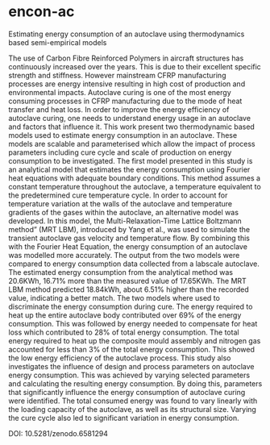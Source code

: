 # encon-ac
Estimating energy consumption of an autoclave using thermodynamics based semi-empirical models

The use of Carbon Fibre Reinforced Polymers in aircraft structures has continuously increased over
the years. This is due to their excellent specific strength and stiffness. However mainstream CFRP
manufacturing processes are energy intensive resulting in high cost of production and environmental
impacts. Autoclave curing is one of the most energy consuming processes in CFRP manufacturing
due to the mode of heat transfer and heat loss. In order to improve the energy efficiency of autoclave
curing, one needs to understand energy usage in an autoclave and factors that influence it. This work
present two thermodynamic based models used to estimate energy consumption in an autoclave. These
models are scalable and parameterised which allow the impact of process parameters including cure
cycle and scale of production on energy consumption to be investigated. The first model presented in
this study is an analytical model that estimates the energy consumption using Fourier heat equations
with adequate boundary conditions. This method assumes a constant temperature throughout the
autoclave, a temperature equivalent to the predetermined cure temperature cycle. In order to account
for temperature variation at the walls of the autoclave and temperature gradients of the gases within
the autoclave, an alternative model was developed. In this model, the Multi-Relaxation-Time Lattice
Boltzmann method” (MRT LBM), introduced by Yang et al., was used to simulate the transient
autoclave gas velocity and temperature flow. By combining this with the Fourier Heat Equation,
the energy consumption of an autoclave was modelled more accurately. The output from the two
models were compared to energy consumption data collected from a labscale autoclave. The estimated
energy consumption from the analytical method was 20.6KWh, 16.71% more than the measured value
of 17.65KWh. The MRT LBM method predicted 18.84kWh, about 6.51% higher than the recorded
value, indicating a better match. The two models where used to discriminate the energy consumption
during cure. The energy required to heat up the entire autoclave body contributed over 69% of
the energy consumption. This was followed by energy needed to compensate for heat loss which
contributed to 28% of total energy consumption. The total energy required to heat up the composite 
mould assembly and nitrogen gas accounted for less than 3% of the total energy consumption. This
showed the low energy efficiency of the autoclave process. This study also investigates the influence
of design and process parameters on autoclave energy consumption. This was achieved by varying
selected parameters and calculating the resulting energy consumption. By doing this, parameters
that significantly influence the energy consumption of autoclave curing were identified. The total
consumed energy was found to vary linearly with the loading capacity of the autoclave, as well as
its structural size. Varying the cure cycle also led to significant variation in energy consumption.

 DOI: 10.5281/zenodo.6581294
